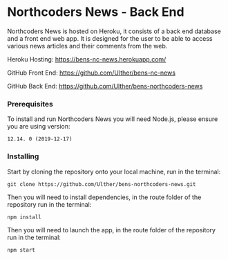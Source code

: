 # Northcoders News - Back End

Northcoders News is hosted on Heroku, it consists of a back end database and a front end web app. It is designed for the user to be able to access various news articles and their comments from the web.

Heroku Hosting: https://bens-nc-news.herokuapp.com/

GitHub Front End: https://github.com/Ulther/bens-nc-news

GitHub Back End: https://github.com/Ulther/bens-northcoders-news

### Prerequisites

To install and run Northcoders News you will need Node.js, please ensure you are using version:

```
12.14. 0 (2019-12-17)
```

### Installing

Start by cloning the repository onto your local machine, run in the terminal:

```
git clone https://github.com/Ulther/bens-northcoders-news.git
```

Then you will need to install dependencies, in the route folder of the repository run in the terminal:

```
npm install
```
Then you will need to launch the app, in the route folder of the repository run in the terminal:

```
npm start
```

